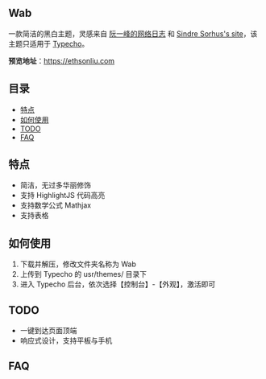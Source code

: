 ## Wab

一款简洁的黑白主题，灵感来自 [阮一峰的网络日志](http://www.ruanyifeng.com/blog/) 和 [Sindre Sorhus's site](https://sindresorhus.com/)，该主题只适用于 [Typecho](https://github.com/typecho/typecho)。

**预览地址**：https://ethsonliu.com

## 目录

- [特点](#特点)
- [如何使用](#如何使用)
- [TODO](#TODO)
- [FAQ](#FAQ)

## 特点

- 简洁，无过多华丽修饰
- 支持 HighlightJS 代码高亮
- 支持数学公式 Mathjax
- 支持表格

## 如何使用

1. 下载并解压，修改文件夹名称为 Wab
2. 上传到 Typecho 的 usr/themes/ 目录下
3. 进入 Typecho 后台，依次选择【控制台】-【外观】，激活即可

## TODO

- 一键到达页面顶端
- 响应式设计，支持平板与手机

## FAQ

